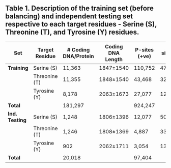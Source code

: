 ## Table 1. Description of the training set (before balancing) and independent testing set respective to each target residues - Serine (S), Threonine (T), and Tyrosine (Y) residues.

| Set            | Target Residue | # Coding DNA/Protein | Coding DNA Length | P-sites (+ve) | NP-sites (-ve) | Ratio (NP:P) |
|----------------|----------------|-----------------------|-------------------|----------------|-----------------|---------------|
| **Training**    | Serine (S)     | 11,363                | 1847±1540         | 110,752        | 479,531         | 4.33:1       |
|                | Threonine (T)  | 11,355                | 1848±1540         | 43,468         | 320,798         | 7.38:1       |
|                | Tyrosine (Y)   | 8,178                 | 2063±1673         | 27,077         | 123,918         | 4.57:1       |
| **Total**      |                | 181,297               |                   | 924,247        |                 | 5.09:1       |
| **Ind. Testing**| Serine (S)     | 1,248                 | 1806±1396         | 12,077         | 50,492          | 4.18:1       |
|                | Threonine (T)  | 1,246                 | 1808±1369         | 4,887          | 33,565          | 6.87:1       |
|                | Tyrosine (Y)   | 902                   | 2062±1711         | 3,054          | 13,347          | 4.37:1       |
| **Total**      |                | 20,018                |                   | 97,404         |                 | 4.90:1       |

